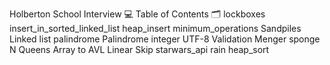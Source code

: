 Holberton School Interview 💻
Table of Contents 🗂️
lockboxes
insert_in_sorted_linked_list
heap_insert
minimum_operations
Sandpiles
Linked list palindrome
Palindrome integer
UTF-8 Validation
Menger sponge
N Queens
Array to AVL
Linear Skip
starwars_api
rain
heap_sort
